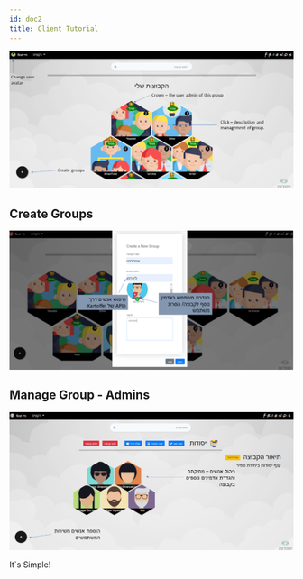 ```yaml
---
id: doc2
title: Client Tutorial
---
```

<!-- 
This is a link to [another document.](doc3.md)  
This is a link to an [external page.](http://www.example.com) -->

![alt text](/docs/assets/pic1.PNG)

## Create Groups

![alt text](/docs/assets/pic2.PNG)

## Manage Group - Admins

![alt text](/docs/assets/pic3.PNG)


It`s Simple!


